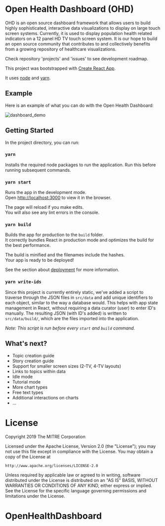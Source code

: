# Open Health Dashboard (OHD)

OHD is an open source dashboard framework that allows users to build highly sophisticated, interactive data visualizations to display on large touch screen systems. Currently, it is used to display population health related indicators on a 12 panel HD TV touch screen system. It is our hope to build an open source community that contributes to and collectively benefits from a growing repository of healthcare visualizations. 


Check repository 'projects' and 'issues' to see development roadmap.

This project was bootstrapped with [Create React App](https://github.com/facebook/create-react-app).

It uses [node](https://nodejs.org/en/) and [yarn](https://yarnpkg.com/lang/en/).

## Example

Here is an example of what you can do with the Open Health Dashboard: 

![dashboard_demo](images/health-dashboard-capability-demo.png)


## Getting Started

In the project directory, you can run:

### `yarn`
Installs the required node packages to run the application. Run this before running subsequent commands.

### `yarn start`

Runs the app in the development mode.<br>
Open [http://localhost:3000](http://localhost:3000) to view it in the browser.

The page will reload if you make edits.<br>
You will also see any lint errors in the console.

### `yarn build`

Builds the app for production to the `build` folder.<br>
It correctly bundles React in production mode and optimizes the build for the best performance.

The build is minified and the filenames include the hashes.<br>
Your app is ready to be deployed!

See the section about [deployment](https://facebook.github.io/create-react-app/docs/deployment) for more information.

### `yarn write-ids`

Since this project is currently entirely static, we've added a script to traverse through the JSON files in `src/data` and add unique identifiers to each object, similar to the way a database would. This helps with app state management in React, without requiring a data curator (user) to enter ID's manually. The resulting JSON (with ID's added) is written to `src/data/build/`, which are the files imported into the application.

_Note: This script is run before every `start` and `build` command._


## What's next?

- Topic creation guide
- Story creation guide
- Support for smaller screen sizes (2-TV, 4-TV layouts)
- Links to topics within data
- Idle mode
- Tutorial mode
- More chart types
- Free text types
- Additional interactions on charts
- ...

# License

Copyright 2019 The MITRE Corporation

Licensed under the Apache License, Version 2.0 (the "License");
you may not use this file except in compliance with the License.
You may obtain a copy of the License at

    http://www.apache.org/licenses/LICENSE-2.0

Unless required by applicable law or agreed to in writing, software
distributed under the License is distributed on an "AS IS" BASIS,
WITHOUT WARRANTIES OR CONDITIONS OF ANY KIND, either express or implied.
See the License for the specific language governing permissions and
limitations under the License.
# OpenHealthDashboard
